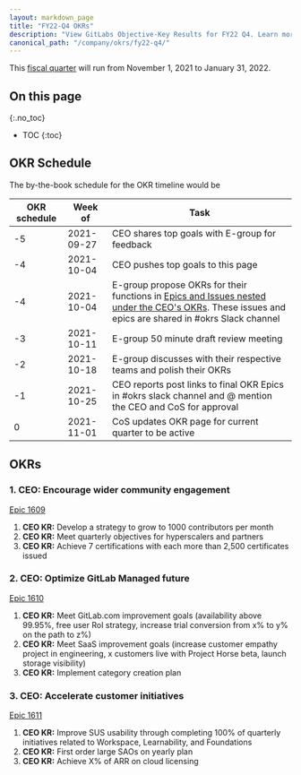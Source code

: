 ```yaml
---
layout: markdown_page
title: "FY22-Q4 OKRs"
description: "View GitLabs Objective-Key Results for FY22 Q4. Learn more here!"
canonical_path: "/company/okrs/fy22-q4/"
---
```


This [fiscal quarter](/handbook/finance/#fiscal-year) will run from November 1, 2021 to January 31, 2022.

## On this page
{:.no_toc}

- TOC
{:toc}

## OKR Schedule
The by-the-book schedule for the OKR timeline would be

| OKR schedule | Week of | Task |
| ------ | ------ | ------ |
| -5 | 2021-09-27 | CEO shares top goals with E-group for feedback |
| -4 | 2021-10-04 | CEO pushes top goals to this page |
| -4 | 2021-10-04 | E-group propose OKRs for their functions in [Epics and Issues nested under the CEO's OKRs](/company/okrs/#executives-propose-okrs-for-their-functions). These issues and epics are shared in #okrs Slack channel |
| -3 | 2021-10-11 | E-group 50 minute draft review meeting |
| -2 | 2021-10-18 | E-group discusses with their respective teams and polish their OKRs |
| -1 | 2021-10-25 | CEO reports post links to final OKR Epics in #okrs slack channel and @ mention the CEO and CoS for approval |
| 0  | 2021-11-01 | CoS updates OKR page for current quarter to be active |


## OKRs

### 1. CEO: Encourage wider community engagement
[Epic 1609](https://gitlab.com/groups/gitlab-com/-/epics/1609)
   1. **CEO KR:** Develop a strategy to grow to 1000 contributors per month
   1. **CEO KR:** Meet quarterly objectives for hyperscalers and partners
   1. **CEO KR:** Achieve 7 certifications with each more than 2,500 certificates issued

### 2. CEO: Optimize GitLab Managed future
[Epic 1610](https://gitlab.com/groups/gitlab-com/-/epics/1610)
   1. **CEO KR:** Meet GitLab.com improvement goals (availability above 99.95%, free user RoI strategy, increase trial conversion from x% to y% on the path to z%)
   1. **CEO KR:** Meet SaaS improvement goals (increase customer empathy project in engineering, x customers live with Project Horse beta, launch storage visibility)
   1. **CEO KR:** Implement category creation plan

### 3. CEO: Accelerate customer initiatives
[Epic 1611](https://gitlab.com/groups/gitlab-com/-/epics/1611)
   1. **CEO KR:** Improve SUS usability through completing 100% of quarterly initiatives related to Workspace, Learnability, and Foundations
   1. **CEO KR:** First order large SAOs on yearly plan
   1. **CEO KR:** Achieve X% of ARR on cloud licensing


